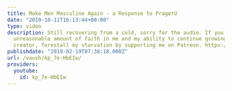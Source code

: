 ```yaml
---
title: Make Men Masculine Again - a Response to PragerU
date: "2019-10-11T16:13:44+08:00"
type: video
description: Still recovering from a cold, sorry for the audio. If you have an entirely
  unreasonable amount of faith in me and my ability to continue growing as a content
  creator, forestall my starvation by supporting me on Patreon. https://www.patreon.com/vaush
publishdate: "2019-02-19T07:38:18.000Z"
url: /vaush/kp_7e-HbEIw/
providers:
  youtube:
    id: kp_7e-HbEIw
---
```

